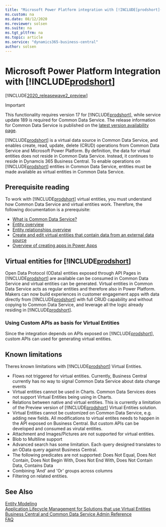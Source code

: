 ```yaml
---
title: "Microsoft Power Platform integration with [!INCLUDE[prodshort](../developer/includes/prodshort.md)]"
ms.custom: na
ms.date: 08/12/2020
ms.reviewer: solsen
ms.suite: na
ms.tgt_pltfrm: na
ms.topic: article
ms.service: "dynamics365-business-central"
author: solsen
---
```


# Microsoft Power Platform Integration with [!INCLUDE[prodshort](../developer/includes/prodshort.md)]

[!INCLUDE[2020_releasewave2_preview](../includes/2020_releasewave2_preview.md)]

> [!IMPORTANT]
> This functionality requires version 17 for [!INCLUDE[prodshort](../developer/includes/prodshort.md)], while service update 189 is required for Common Data Service. The release information for Common Data Service is published on the [latest version availability page](https://docs.microsoft.com/business-applications-release-notes/dynamics/released-versions/dynamics-365ce#all-version-availability).

[!INCLUDE[prodshort](../developer/includes/prodshort.md)] is a virtual data source in Common Data Service, and enables create, read, update, delete (CRUD) operations from Common Data Service and Microsoft Power Platform. By definition, the data for virtual entities does not reside in Common Data Service. Instead, it continues to reside in Dynamcis 365 Business Central. To enable operations on [!INCLUDE[prodshort](../developer/includes/prodshort.md)] entities in Common Data Service, entities must be made available as virtual entities in Common Data Service.

## Prerequisite reading

To work with [!INCLUDE[prodshort](../developer/includes/prodshort.md)] virtual entities, you must understand how Common Data Service and virtual entities work. Therefore, the following documentation is a prerequisite:

- [What is Common Data Service?](https://docs.microsoft.com/powerapps/maker/common-data-service/data-platform-intro)
- [Entity overview](https://docs.microsoft.com/powerapps/maker/common-data-service/entity-overview)
- [Entity relationships overview](https://docs.microsoft.com/powerapps/maker/common-data-service/relationships-overview)
- [Create and edit virtual entities that contain data from an external data source](https://docs.microsoft.com/powerapps/maker/common-data-service/create-edit-virtual-entities)
- [Overview of creating apps in Power Apps](https://docs.microsoft.com/powerapps/maker/)

## Virtual entities for [!INCLUDE[prodshort](../developer/includes/prodshort.md)] 

Open Data Protocol (OData) entities exposed through API Pages in [!INCLUDE[prodshort](../developer/includes/prodshort.md)] are available can be consumed in Common Data Service and virtual entities can be generated. 
Virtual entities in Common Data Service acts as regular entities and therefore also in Power Platform. Makers can now build experiences in customer engagement apps with data directly from [!INCLUDE[prodshort](../developer/includes/prodshort.md)] with full CRUD capability and without copying to Common Data Service, and leverage all the logic already residing in [!INCLUDE[prodshort](../developer/includes/prodshort.md)].

### Using Custom APIs as basis for Virtual Entities
Since the integration depends on APIs exposed on [!INCLUDE[prodshort](../developer/includes/prodshort.md)], custom APIs can used for generating virtual entities. 

## Known limitations
Theres known limitations with [!INCLUDE[prodshort](../developer/includes/prodshort.md)] Virtual Entities.

-  Flows not triggered for virtual entities. Currently, Business Central currently has no way to signal Common Data Service about data change events
-  Virtual entities cannot be used in Charts. Common Data Services does not support Virtual Entities being using in Charts.
-  Relations between native and virtual entities. This is currently a limitation of the Preview version of [!INCLUDE[prodshort](../developer/includes/prodshort.md)] Virtual Entities solution.
-  Virtual Entities cannot be customized on Common Data Service, e.g. adding new fields. All modifications to virtual entites needs to happen in the API exposed on Business Central. But custom APIs can be developed and consumed as virutal entities.  
-  Attachment and Images/Pictures are not supported for virtual entities.
-  Blob to Multiline support
-  Advanced search has some limitation. Each query designed translates to an OData query against Business Central. 
- The following predicates are not supported: Does Not Equal, Does Not Contain, Does Not Begin With, Does Not End With, Does Not Contain Data, Contains Data
- Combining 'And' and 'Or' groups across columns
- Filtering on related entities.

## See Also

[Entity Modeling](powerplat-entity-modeling.md)  
[Application Lifecycle Management for Solutions that use Virtual Entities](powerplat-app-lifecycle-management.md)  
[Business Central and Common Data Service Admin Reference](powerplat-admin-reference.md)  
[FAQ](powerplat-faq.md)  
